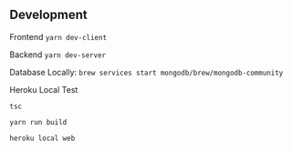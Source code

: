 ## Development

Frontend
`yarn dev-client`

Backend
`yarn dev-server` 

Database Locally:
`brew services start mongodb/brew/mongodb-community`

Heroku Local Test

`tsc` 

`yarn run build`

`heroku local web`